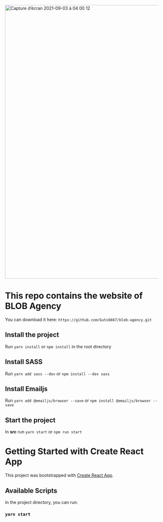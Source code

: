 <img width="900" alt="Capture d’écran 2021-09-03 à 04 00 12" src="/public/assets/LOGO-BLOB-Agency.png">

# This repo contains the website of BLOB Agency

You can download it here:
`https://github.com/Guts6667/blob-agency.git`

## Install the project

Run `yarn install` or `npm install` in the root directory

## Install SASS

Run `yarn add sass --dev` or `npm install --dev sass`

## Install Emailjs

Run `yarn add @emailjs/browser --save` or `npm install @emailjs/browser --save`

## Start the project

In **src** run `yarn start` or `npm run start`

# Getting Started with Create React App

This project was bootstrapped with [Create React App](https://github.com/facebook/create-react-app).

## Available Scripts

In the project directory, you can run:

### `yarn start`
